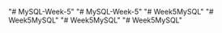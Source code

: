 "# MySQL-Week-5" 
"# MySQL-Week-5" 
"# Week5MySQL" 
"# Week5MySQL" 
"# Week5MySQL" 
"# Week5MySQL" 
